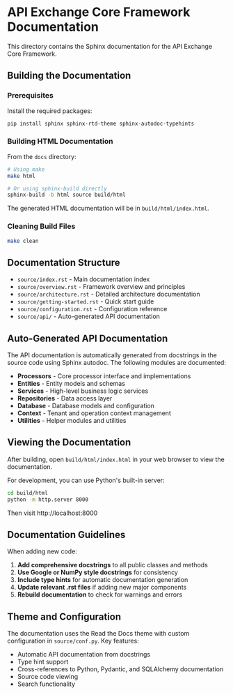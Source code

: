 # API Exchange Core Framework Documentation

This directory contains the Sphinx documentation for the API Exchange Core Framework.

## Building the Documentation

### Prerequisites

Install the required packages:

```bash
pip install sphinx sphinx-rtd-theme sphinx-autodoc-typehints
```

### Building HTML Documentation

From the `docs` directory:

```bash
# Using make
make html

# Or using sphinx-build directly
sphinx-build -b html source build/html
```

The generated HTML documentation will be in `build/html/index.html`.

### Cleaning Build Files

```bash
make clean
```

## Documentation Structure

- `source/index.rst` - Main documentation index
- `source/overview.rst` - Framework overview and principles
- `source/architecture.rst` - Detailed architecture documentation
- `source/getting-started.rst` - Quick start guide
- `source/configuration.rst` - Configuration reference
- `source/api/` - Auto-generated API documentation

## Auto-Generated API Documentation

The API documentation is automatically generated from docstrings in the source code using Sphinx autodoc. The following modules are documented:

- **Processors** - Core processor interface and implementations
- **Entities** - Entity models and schemas
- **Services** - High-level business logic services
- **Repositories** - Data access layer
- **Database** - Database models and configuration
- **Context** - Tenant and operation context management
- **Utilities** - Helper modules and utilities

## Viewing the Documentation

After building, open `build/html/index.html` in your web browser to view the documentation.

For development, you can use Python's built-in server:

```bash
cd build/html
python -m http.server 8000
```

Then visit http://localhost:8000

## Documentation Guidelines

When adding new code:

1. **Add comprehensive docstrings** to all public classes and methods
2. **Use Google or NumPy style docstrings** for consistency
3. **Include type hints** for automatic documentation generation
4. **Update relevant .rst files** if adding new major components
5. **Rebuild documentation** to check for warnings and errors

## Theme and Configuration

The documentation uses the Read the Docs theme with custom configuration in `source/conf.py`. Key features:

- Automatic API documentation from docstrings
- Type hint support
- Cross-references to Python, Pydantic, and SQLAlchemy documentation
- Source code viewing
- Search functionality